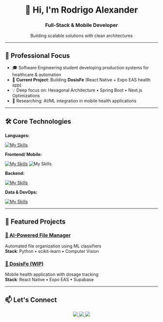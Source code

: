 <h1 align="center">👋 Hi, I'm Rodrigo Alexander</h1>
<h3 align="center">Full-Stack & Mobile Developer</h3>

<p align="center">
  Building scalable solutions with clean architectures 
</p>

---

## 🚀 Professional Focus

- 🎓 Software Engineering student developing production systems for healthcare & automation
- 🔭 **Current Project**: Building **DosisFe** (React Native + Expo EAS health app)
- 💡 Deep focus on: Hexagonal Architecture • Spring Boot • Next.js Optimizations
- 🌱 Researching: AI/ML integration in mobile health applications

---

## 🛠 Core Technologies

**Languages:**  

[![My Skills](https://skillicons.dev/icons?i=ts,python,cpp,java)](https://skillicons.dev)

**Frontend/ Mobile:**  

[![My Skills](https://skillicons.dev/icons?i=react,angular,astro,next,flutter)](https://skillicons.dev)
![My Skills](https://go-skill-icons.vercel.app/api/icons?i=expo)

**Backend:**  

[![My Skills](https://skillicons.dev/icons?i=nodejs,express,nestjs,spring,fastapi)](https://skillicons.dev)

**Data & DevOps:**  

[![My Skills](https://skillicons.dev/icons?i=mongo,postgres,mysql,docker,git,linux)](https://skillicons.dev)


---

## 💼 Featured Projects

### [🤖 AI-Powered File Manager](https://github.com/RodrigoAlexander7/Automated_File_Manager)
Automated file organization using ML classifiers  
**Stack**: Python • scikit-learn • Computer Vision

### [🚀 DosisFe (WIP)](https://github.com/RodrigoAlexander7/H-Calculator)
Mobile health application with dosage tracking  
**Stack**: React Native • Expo EAS • Supabase

---

## 📫 Let's Connect

<p align="center">
  <a href="mailto:rodrygoleu7@gmail.com">
    <img src="https://img.shields.io/badge/Gmail-D14836?style=for-the-badge&logo=gmail&logoColor=white" />
  </a>
  <a href="https://www.linkedin.com/in/rodrigo-fernandez-h/">
    <img src="https://img.shields.io/badge/LinkedIn-%230077B5?style=for-the-badge&logo=linkedin&logoColor=white" />
  </a>
  <a href="https://github.com/RodrigoAlexander7">
    <img src="https://img.shields.io/badge/GitHub-000?style=for-the-badge&logo=github&logoColor=white" />
  </a>
</p>
